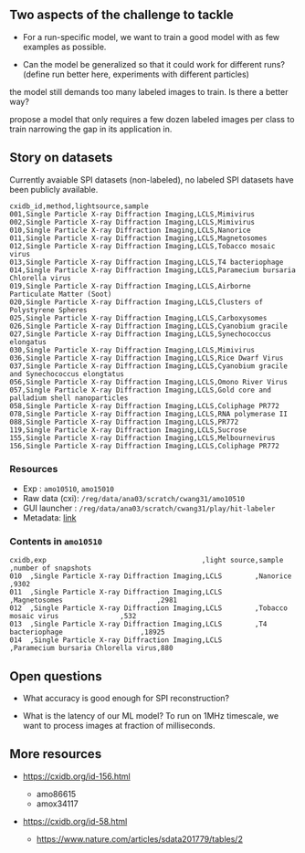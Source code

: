 ## Two aspects of the challenge to tackle

- For a run-specific model, we want to train a good model with as few examples
  as possible.

- Can the model be generalized so that it could work for different runs?
  (define run better here, experiments with different particles)

the model still demands too many labeled images to train.  Is there a better way?

propose a model that only requires a few dozen labeled images per class to train
narrowing the gap in its application in.


## Story on datasets

Currently avaiable SPI datasets (non-labeled), no labeled SPI datasets have been
publicly available.

```
cxidb_id,method,lightsource,sample
001,Single Particle X-ray Diffraction Imaging,LCLS,Mimivirus
002,Single Particle X-ray Diffraction Imaging,LCLS,Mimivirus
010,Single Particle X-ray Diffraction Imaging,LCLS,Nanorice
011,Single Particle X-ray Diffraction Imaging,LCLS,Magnetosomes
012,Single Particle X-ray Diffraction Imaging,LCLS,Tobacco mosaic virus
013,Single Particle X-ray Diffraction Imaging,LCLS,T4 bacteriophage
014,Single Particle X-ray Diffraction Imaging,LCLS,Paramecium bursaria Chlorella virus
019,Single Particle X-ray Diffraction Imaging,LCLS,Airborne Particulate Matter (Soot)
020,Single Particle X-ray Diffraction Imaging,LCLS,Clusters of Polystyrene Spheres
025,Single Particle X-ray Diffraction Imaging,LCLS,Carboxysomes
026,Single Particle X-ray Diffraction Imaging,LCLS,Cyanobium gracile
027,Single Particle X-ray Diffraction Imaging,LCLS,Synechococcus elongatus
030,Single Particle X-ray Diffraction Imaging,LCLS,Mimivirus
036,Single Particle X-ray Diffraction Imaging,LCLS,Rice Dwarf Virus
037,Single Particle X-ray Diffraction Imaging,LCLS,Cyanobium gracile and Synechococcus elongtatus
056,Single Particle X-ray Diffraction Imaging,LCLS,Omono River Virus
057,Single Particle X-ray Diffraction Imaging,LCLS,Gold core and palladium shell nanoparticles
058,Single Particle X-ray Diffraction Imaging,LCLS,Coliphage PR772
078,Single Particle X-ray Diffraction Imaging,LCLS,RNA polymerase II
088,Single Particle X-ray Diffraction Imaging,LCLS,PR772
119,Single Particle X-ray Diffraction Imaging,LCLS,Sucrose
155,Single Particle X-ray Diffraction Imaging,LCLS,Melbournevirus
156,Single Particle X-ray Diffraction Imaging,LCLS,Coliphage PR772
```


### Resources

- Exp           : `amo10510`, `amo15010`
- Raw data (cxi): `/reg/data/ana03/scratch/cwang31/amo10510`
- GUI launcher  : `/reg/data/ana03/scratch/cwang31/play/hit-labeler`
- Metadata: [link](https://docs.google.com/spreadsheets/d/1AM47pHdIfCe45-wn4MjE8a67Pk8GzzltmJoZdE4XVUw/edit?hl=en_US&hl=en_US#gid=0)


### Contents in `amo10510`

```
cxidb,exp                                      ,light source,sample                             ,number of snapshots
010  ,Single Particle X-ray Diffraction Imaging,LCLS        ,Nanorice                           ,9302
011  ,Single Particle X-ray Diffraction Imaging,LCLS        ,Magnetosomes                       ,2981
012  ,Single Particle X-ray Diffraction Imaging,LCLS        ,Tobacco mosaic virus               ,532
013  ,Single Particle X-ray Diffraction Imaging,LCLS        ,T4 bacteriophage                   ,18925
014  ,Single Particle X-ray Diffraction Imaging,LCLS        ,Paramecium bursaria Chlorella virus,880
```


## Open questions

- What accuracy is good enough for SPI reconstruction? 

- What is the latency of our ML model? To run on 1MHz timescale, we want to
  process images at fraction of milliseconds.


## More resources

- https://cxidb.org/id-156.html
  - amo86615
  - amox34117

- https://cxidb.org/id-58.html
  - https://www.nature.com/articles/sdata201779/tables/2
